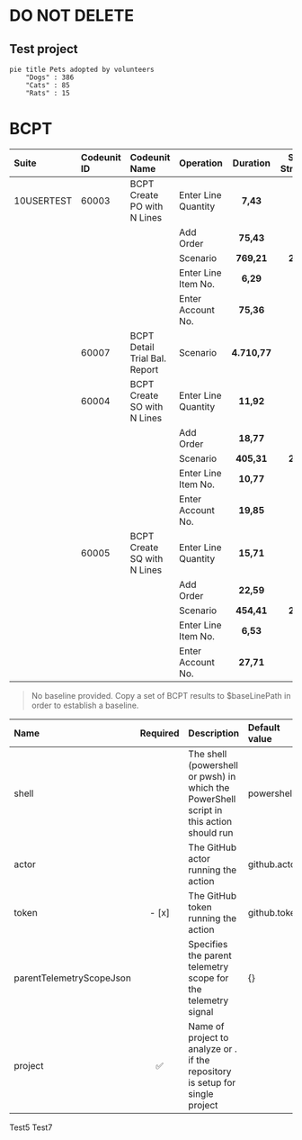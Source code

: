 # DO NOT DELETE
## Test project

```mermaid
pie title Pets adopted by volunteers
    "Dogs" : 386
    "Cats" : 85
    "Rats" : 15
```


# BCPT
|Suite|Codeunit ID|Codeunit Name|Operation|Duration|SQL Stmts|
|:---|:---|:---|:---|:--:|---:|
|10USERTEST|60003|BCPT Create PO with N Lines|Enter Line Quantity|**7,43**|**6**|
||||Add Order|**75,43**|**11**|
||||Scenario|**769,21**|**220**|
||||Enter Line Item No.|**6,29**|**3**|
||||Enter Account No.|**75,36**|**10**|
||60007|BCPT Detail Trial Bal. Report|Scenario|**4.710,77**|**10**|
||60004|BCPT Create SO with N Lines|Enter Line Quantity|**11,92**|**12**|
||||Add Order|**18,77**|**10**|
||||Scenario|**405,31**|**290**|
||||Enter Line Item No.|**10,77**|**7**|
||||Enter Account No.|**19,85**|**11**|
||60005|BCPT Create SQ with N Lines|Enter Line Quantity|**15,71**|**12**|
||||Add Order|**22,59**|**9**|
||||Scenario|**454,41**|**237**|
||||Enter Line Item No.|**6,53**|**4**|
||||Enter Account No.|**27,71**|**12**|

> No baseline provided. Copy a set of BCPT results to $baseLinePath in order to establish a baseline.

| Name | Required | Description | Default value |
| :-- | :-: | :-- | :-- |
| shell | | The shell (powershell or pwsh) in which the PowerShell script in this action should run | powershell |
| actor | | The GitHub actor running the action | github.actor |
| token | - [x] | The GitHub token running the action | github.token |
| parentTelemetryScopeJson | | Specifies the parent telemetry scope for the telemetry signal | {} |
| project | :white_check_mark: | Name of project to analyze or . if the repository is setup for single project | |

Test5
Test7


